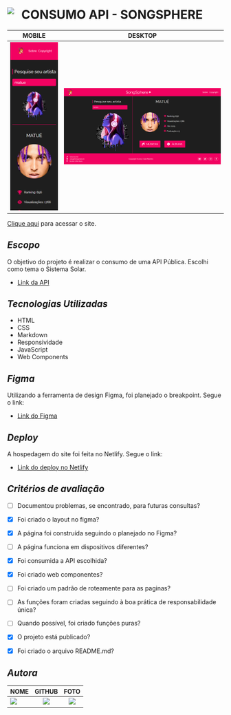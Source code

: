 <div> 
<img  src="./img/rocket-grey-icon.png" align="left" width="33" align="center"/>
<h1><strong>CONSUMO API - SONGSPHERE</strong></h1>
</div>

|      MOBILE         |          DESKTOP       |
|:-------------------:|:-----------------------:
|![](./prints/SCREENSHOT-MOBILE.PNG)|![](./prints/SCREENSHOT-DESKTOP.PNG)|

[Clique aqui](https://solarsystem-pwf.netlify.app/) para acessar o site. 

## *Escopo*

O objetivo do projeto é realizar o consumo de uma API Pública. Escolhi como tema o Sistema Solar. 

- [Link da API](https://api.le-systeme-solaire.net/)

## *Tecnologias Utilizadas*

- HTML
- CSS
- Markdown
- Responsividade
- JavaScript
- Web Components

## *Figma*
Utilizando a ferramenta de design Figma, foi planejado o breakpoint. 
Segue o link: 

- [Link do Figma](https://www.figma.com/file/h6MHpUzeS9PW2gzmtehGOv/Solar-System?t=y0PX2mk1lxQrKAEh-0)

## *Deploy*
A hospedagem do site foi feita no Netlify. Segue o link: 

- [Link do deploy no Netlify](https://solarsystem-pwf.netlify.app/)

## *Critérios de avaliação*

- [ ]  Documentou problemas, se encontrado, para futuras consultas?
- [x]  Foi criado o layout no figma?
- [x]  A página foi construída seguindo o planejado no Figma?
- [ ]  A página funciona em dispositivos diferentes?
- [x]  Foi consumida a API escolhida?
- [x]  Foi criado web componentes?
- [ ]  Foi criado um padrão de roteamente para as paginas?
- [ ]  As funções foram criadas seguindo à boa prática de responsabilidade única?
- [ ]  Quando possível, foi criado funções puras?
- [x]  O projeto está publicado?
- [x]  Foi criado o arquivo README.md?


## *Autora*

| NOME                                                                                                                                                                                      |                                                     GITHUB                                                      |                                       FOTO                                       |
| :----------------------------------------------------------------------------------------------------------------------------------------------------------------------------------------- | :-------------------------------------------------------------------------------------------------------------: | :------------------------------------------------------------------------------: |
| <a href="https://github.com/camilapinh3iro"><img src="https://img.shields.io/badge/DESENVOLVEDORA-CAMILA%20PINHEIRO-informational?style=for-the-badge&logo=appveyorlabelColor=222222"></a> |   <a href="https://github.com/camilapinh3iro"><img src="https://skillicons.dev/icons?i=github&theme="/></a>   | <img src="https://avatars.githubusercontent.com/u/110388965?v=4" height="50"></a> |